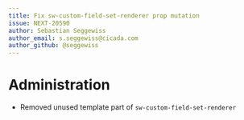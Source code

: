 ```yaml
---
title: Fix sw-custom-field-set-renderer prop mutation
issue: NEXT-20590
author: Sebastian Seggewiss
author_email: s.seggewiss@cicada.com
author_github: @seggewiss
---
```

# Administration
* Removed unused template part of `sw-custom-field-set-renderer`
